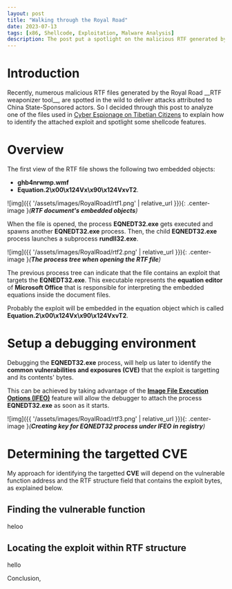 ```yaml
---
layout: post
title: "Walking through the Royal Road"
date: 2023-07-13
tags: [x86, Shellcode, Exploitation, Malware Analysis] 
description: The post put a spotlight on the malicious RTF generated by the famous Royal Road weaponizer. 
---
```


# Introduction

Recently, numerous malicious RTF files generated by the Royal Road \_\_RTF weaponizer tool\_\_, are spotted in the wild to deliver attacks attributed to China State-Sponsored actors. So I decided through this post to analyze one of the files used in [Cyber Espionage on Tibetian Citizens](https://oviche.github.io/2023/01/Cyber-espionage-on-Tibetian-citizens/) to explain how to identify the attached exploit and spotlight some shellcode features.

# Overview

The first view of the RTF file shows the following two embedded objects: 
 
 - **ghb4nrwmp.wmf**
 - **Equation.2\x00\x124Vx\x90\x124VxvT2**.

![img]({{ '/assets/images/RoyalRoad/rtf1.png' | relative_url }}){: .center-image }*(**RTF document's embedded objects**)*

When the file is opened, the process **EQNEDT32.exe** gets executed and spawns another **EQNEDT32.exe** process. Then, the child **EQNEDT32.exe** process launches a subprocess **rundll32.exe**.

![img]({{ '/assets/images/RoyalRoad/rtf2.png' | relative_url }}){: .center-image }*(**The process tree when opening the RTF file**)*

The previous process tree can indicate that the file contains an exploit that targets the **EQNEDT32.exe**. This executable represents the **equation editor** of **Microsoft Office** that is responsible for interpreting the embedded equations inside the document files.

Probably the exploit will be embedded in the equation object which is called **Equation.2\x00\x124Vx\x90\x124VxvT2**.

# Setup a debugging environment

Debugging the **EQNEDT32.exe** process, will help us later to identify the **common vulnerabilities and exposures (CVE)** that the exploit is targetting and its contents' bytes.

This can be achieved by taking advantage of the [**Image File Execution Options (IFEO)**](https://www.malwarebytes.com/blog/news/2015/12/an-introduction-to-image-file-execution-options) feature will allow the debugger to attach the process **EQNEDT32.exe** as soon as it starts.

![img]({{ '/assets/images/RoyalRoad/rtf3.png' | relative_url }}){: .center-image }*(**Creating key for EQNEDT32 process under IFEO in registry**)*

# Determining the targetted CVE

My approach for identifying the targetted **CVE** will depend on the vulnerable function address and the RTF structure field that contains the exploit bytes, as explained below.

  ## Finding the vulnerable function
   heloo 
 
  ## Locating the exploit within RTF structure 
   hello
 
Conclusion,  




















